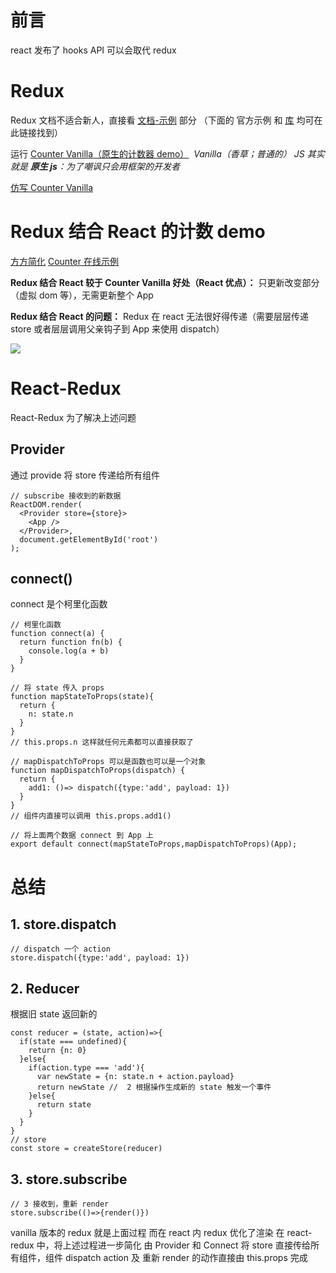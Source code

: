 # 前言
react 发布了 hooks API 可以会取代 redux
# Redux
Redux 文档不适合新人，直接看 [文档-示例](http://cn.redux.js.org/docs/introduction/Examples.html) 部分
（下面的 官方示例 和 [库](https://github.com/reduxjs/redux/tree/master/examples) 均可在此链接找到）

运行 [Counter Vanilla（原生的计数器 demo）](https://github.com/reactjs/redux/tree/master/examples/counter-vanilla) 
*Vanilla（香草；普通的） JS 其实就是 **原生 js**：为了嘲讽只会用框架的开发者*

[仿写 Counter Vanilla](https://jsbin.com/lujucuf/edit?html,output)


# Redux 结合 React 的计数 demo
[方方简化](https://github.com/FrankFang/redux-demos/tree/35b6e18638390d4728dd05b78dbcfeb503191215 "null")
[Counter 在线示例](https://codesandbox.io/s/github/reactjs/redux/tree/master/examples/counter)

**Redux 结合 React 较于 Counter Vanilla 好处（React 优点）：** 只更新改变部分（虚拟 dom 等），无需更新整个 App

**Redux 结合 React 的问题：** Redux 在 react 无法很好得传递（需要层层传递 store 或者层层调用父亲钩子到 App 来使用 dispatch）

![](https://upload-images.jianshu.io/upload_images/7094266-3992827cb2943dcb.png?imageMogr2/auto-orient/strip%7CimageView2/2/w/1240)

# React-Redux
React-Redux 为了解决上述问题
## Provider
通过 provide 将 store 传递给所有组件
```
// subscribe 接收到的新数据
ReactDOM.render(
  <Provider store={store}>
    <App />
  </Provider>, 
  document.getElementById('root')
);
```
## connect()
connect 是个柯里化函数
```
// 柯里化函数
function connect(a) {
  return function fn(b) {
    console.log(a + b)
  }
}
```
```
// 将 state 传入 props
function mapStateToProps(state){
  return {
    n: state.n
  }
}
// this.props.n 这样就任何元素都可以直接获取了

// mapDispatchToProps 可以是函数也可以是一个对象
function mapDispatchToProps(dispatch) {
  return {
    add1: ()=> dispatch({type:'add', payload: 1})
  }
}
// 组件内直接可以调用 this.props.add1()

// 将上面两个数据 connect 到 App 上
export default connect(mapStateToProps,mapDispatchToProps)(App);
```
# 总结

## 1. store.dispatch
```
// dispatch 一个 action
store.dispatch({type:'add', payload: 1})
```
## 2. Reducer 
根据旧 state 返回新的
```
const reducer = (state, action)=>{
  if(state === undefined){
    return {n: 0}
  }else{
    if(action.type === 'add'){
      var newState = {n: state.n + action.payload}
      return newState //  2 根据操作生成新的 state 触发一个事件
    }else{
      return state
    }
  }
}
// store
const store = createStore(reducer)
```
## 3. store.subscribe
```
// 3 接收到，重新 render
store.subscribe(()=>{render()})
```
vanilla 版本的 redux 就是上面过程
而在 react 内 redux 优化了渲染
在 react-redux 中，将上述过程进一步简化
由 Provider 和 Connect 将 store 直接传给所有组件，组件 dispatch action 及 重新 render 的动作直接由 this.props 完成
